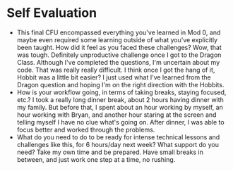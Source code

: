 # Self Evaluation

- This final CFU encompassed everything you've learned in Mod 0, and maybe even required some learning outside of what you've explicitly been taught. How did it feel as you faced these challenges? Wow, that was tough. Definitely unproductive challenge once I got to the Dragon Class. Although I've completed the questions, I'm uncertain about my code. That was really really difficult. I think once I got the hang of it, Hobbit was a little bit easier? I just used what I've learned from the Dragon question and hoping I'm on the right direction with the Hobbits.
- How is your workflow going, in terms of taking breaks, staying focused, etc.? I took a really long dinner break, about 2 hours having dinner with my family. But before that, I spent about an hour working by myself, an hour working with Bryan, and another hour staring at the screen and telling myself I have no clue what's going on. After dinner, I was able to focus better and worked through the problems.
- What do you need to do to be ready for intense technical lessons and challenges like this, for 6 hours/day next week? What support do you need? Take my own time and be prepared. Have small breaks in between, and just work one step at a time, no rushing. 
